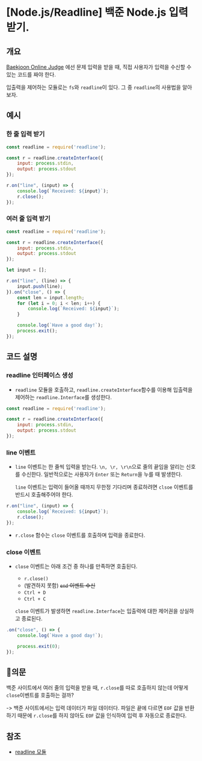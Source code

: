 # [Node.js/Readline] 백준 Node.js 입력 받기.

## 개요

 [Baekjoon Online Judge](https://www.acmicpc.net/ ) 에선 문제 입력을 받을 때, 직접 사용자가 입력을 수신할 수 있는 코드를 짜야 한다.

입출력을 제어하는 모듈로는 `fs`와 `readline`이 있다. 그 중 `readline`의 사용법을 알아보자.

## 예시

### 한 줄 입력 받기

```javascript
const readline = require('readline');

const r = readline.createInterface({
    input: process.stdin,
    output: process.stdout
});

r.on("line", (input) => {
    console.log(`Received: ${input}`);
    r.close();
});
```



### 여러 줄 입력 받기

```javascript
const readline = require('readline');

const r = readline.createInterface({
    input: process.stdin,
    output: process.stdout
});

let input = [];

r.on("line", (line) => {
    input.push(line);
}).on("close", () => {
    const len = input.length;
    for (let i = 0; i < len; i++) {
        console.log(`Received: ${input}`);
    }

    console.log(`Have a good day!`);
    process.exit();
});
```



## 코드 설명
### readline 인터페이스 생성

- `readline` 모듈을 호출하고, `readline.createInterface`함수를 이용해 입출력을 제어하는  `readline.Interface`를 생성한다.

```javascript
const readline = require('readline');

const r = readline.createInterface({
    input: process.stdin,
    output: process.stdout
});
```

### line 이벤트

- `line` 이벤트는 한 줄씩 입력을 받는다. `\n, \r, \r\n`으로 줄의 끝임을 알리는 신호를 수신한다. 일반적으로는 사용자가 `Enter` 또는 `Return`을 누를 때 발생한다. 

  `line` 이벤트는 입력이 들어올 때까지 무한정 기다리며 종료하려면 `clsoe` 이벤트를 반드시 호출해주어야 한다.

```javascript
r.on("line", (input) => {
    console.log(`Received: ${input}`);
    r.close();
});
```

- `r.close` 함수는 `close` 이벤트를 호출하며 입력을 종료한다.

### close 이벤트

- `close` 이벤트는 아래 조건 중 하나를 만족하면 호출된다.

  - `r.close()`
  - (발견하지 못함) ~~`end` 이벤트 수신~~
  - `Ctrl + D`
  - `Ctrl + C`

  `close` 이벤트가 발생하면 `readline.Interface`는 입출력에 대한 제어권을 상실하고 종료된다.

```javascript
.on("close", () => {
    console.log(`Have a good day!`);

    process.exit(0);
});
```



## 🤔의문

백준 사이트에서 여러 줄의 입력을 받을 때, `r.close`를 따로 호출하지 않는데 어떻게 `close`이벤트를 호출하는 걸까?

-> 백준 사이트에서는 입력 데이터가 파일 데이터다. 파일은 끝에 다르면 `EOF` 값을 반환하기 때문에 `r.close`를 하지 않아도 `EOF` 값을 인식하여 입력 후 자동으로 종료한다.



## 참조

- [readline 모듈](https://nodejs.org/api/readline.html#readline_event_close)